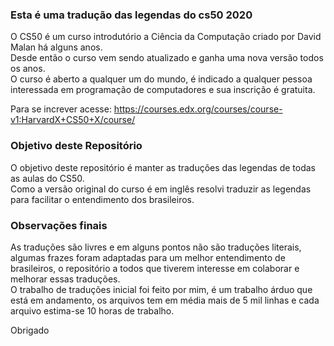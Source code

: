 ### Esta é uma tradução das legendas do cs50 2020
O CS50 é um curso introdutório a Ciência da Computação criado por David Malan há alguns anos.  
Desde então o curso vem sendo atualizado e ganha uma nova versão todos os anos.  
O curso é aberto a qualquer um do mundo, é indicado a qualquer pessoa interessada em programação de computadores e sua inscrição é gratuita.

Para se increver acesse: https://courses.edx.org/courses/course-v1:HarvardX+CS50+X/course/

### Objetivo deste Repositório
O objetivo deste repositório é manter as traduções das legendas de todas as aulas do CS50.  
Como a versão original do curso é em inglês resolvi traduzir as legendas para facilitar o entendimento dos brasileiros.

### Observações finais
As traduções são livres e em alguns pontos não são traduções literais, algumas frazes foram adaptadas para um melhor entendimento de brasileiros, o repositório a todos que tiverem interesse em colaborar e melhorar essas traduções.  
O trabalho de traduções inicial foi feito por mim, é um trabalho árduo que está em andamento, os arquivos tem em média mais de 5 mil linhas e cada arquivo estima-se 10 horas de trabalho.

Obrigado

